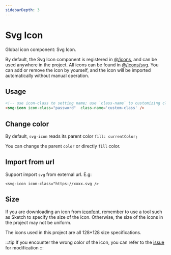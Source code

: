 ```yaml
---
sidebarDepth: 3
---
```


# Svg Icon

Global icon component: Svg Icon.

By default, the Svg Icon component is registered in [@/icons](https://github.com/PanJiaChen/doc-site/blob/master/src/icons/index.js#L6), and can be used anywhere in the project. All icons can be found in [@/icons/svg](https://github.com/PanJiaChen/doc-site/tree/master/src/icons/svg). You can add or remove the icon by yourself, and the icon will be imported automatically without manual operation.

## Usage

```html
<!-- use icon-class to setting name; use `class-name` to customizing class -->
<svg-icon icon-class="password"  class-name='custom-class' />
```

## Change color

By default, `svg-icon` reads its parent color `fill: currentColor;`

You can change the parent `color` or directly `fill` color.

## Import from url <Badge text="v4.2.0+"/>

Support import `svg` from external url. E.g:

`<svg-icon icon-class="https://xxxx.svg />`

## Size

If you are downloading an icon from [iconfont](https://www.iconfont.cn/), remember to use a tool such as Sketch to specify the size of the icon. Otherwise, the size of the icons in the project may not be uniform.

The icons used in this project are all 128\*128 size specifications.

:::tip
If you encounter the wrong color of the icon, you can refer to the [issue](https://github.com/PanJiaChen/doc-site/issues/330) for modification
:::
